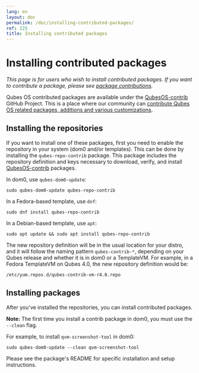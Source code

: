 ```yaml
---
lang: en
layout: doc
permalink: /doc/installing-contributed-packages/
ref: 225
title: Installing contributed packages
---
```


# Installing contributed packages

_This page is for users who wish to install contributed packages.
If you want to contribute a package, please see [package contributions]._


Qubes OS contributed packages are available under the [QubesOS-contrib] GitHub Project.
This is a place where our community can [contribute Qubes OS related packages, additions and various customizations][package contributions].

## Installing the repositories

If you want to install one of these packages, first you need to enable the repository in your system (dom0 and/or templates). This can be done by installing the `qubes-repo-contrib` package. This package includes the repository definition and keys necessary to download, verify, and install [QubesOS-contrib] packages.

In dom0, use `qubes-dom0-update`:

    sudo qubes-dom0-update qubes-repo-contrib

In a Fedora-based template, use `dnf`:

    sudo dnf install qubes-repo-contrib

In a Debian-based template, use `apt`:

    sudo apt update && sudo apt install qubes-repo-contrib

The new repository definition will be in the usual location for your distro, and it will follow the naming pattern `qubes-contrib-*`, depending on your Qubes release and whether it is in dom0 or a TemplateVM.
For example, in a Fedora TemplateVM on Qubes 4.0, the new repository definition would be:

    /etc/yum.repos.d/qubes-contrib-vm-r4.0.repo

## Installing packages

After you've installed the repositories, you can install contributed packages.

**Note:** The first time you install a contrib package in dom0, you must use the `--clean` flag.

For example, to install `qvm-screenshot-tool` in dom0:

    sudo qubes-dom0-update --clean qvm-screenshot-tool

Please see the package's README for specific installation and setup instructions.

[package contributions]: /doc/package-contributions/
[QubesOS-contrib]: https://github.com/QubesOS-contrib/
